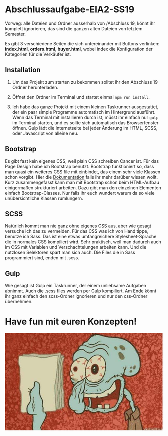 # Abschlussaufgabe-EIA2-SS19

Vorweg: alle Dateien und Ordner ausserhalb von /Abschluss 19, könnt ihr komplett ignorieren, das sind die ganzen alten Dateien von letztem Semester.

Es gibt 3 verschiedene Seiten die sich untereinander mit Buttons verlinken: **index.html**, **orders.html**, **buyer.html**, wobei index die Konfiguration der Kategorien für die Verkäufer ist. 

## Installation

1. Um das Projekt zum starten zu bekommen solltet ihr den Abschluss 19 Ordner herunterladen.

2. Öffnet den Ordner im Terminal und startet einmal ```npm run install```.

3. Ich habe das ganze Projekt mit einem kleinen Taskrunner ausgestattet, der ein paar simple Programme automatisch im Hintergrund ausführt. Wenn das Terminal mit installieren durch ist, müsst ihr einfach nur ```gulp``` im Terminal starten, und es sollte sich automatisch das Browserfenster öffnen. Gulp lädt die Internetseite bei jeder Änderung im HTML, SCSS, oder Javascript von alleine neu. 

## Bootstrap

Es gibt fast kein eigenes CSS, weil plain CSS schreiben Cancer ist. Für das Page Design habe ich Bootstrap benutzt. Bootstrap funktioniert so, dass man quasi ein weiteres CSS file mit einbindet, das einem sehr viele Klassen schon vorgibt. Hier die [Dokumentation](https://getbootstrap.com/docs/4.3/getting-started/introduction/) falls ihr mehr darüber wissen wollt.
Kurz zusammengefasst kann man mit Bootstrap schon beim HTML-Aufbau einigermaßen strukturiert arbeiten. Dazu gibt man den einzelnen Elementen einfach Bootstrap-Classes. Nur falls ihr euch wundert warum da so viele unübersichtliche Klassen rumlungern. 

## SCSS 

Natürlich kommt man nie ganz ohne eigenes CSS aus, aber wie gesagt versuche ich das zu vermeiden. Für das CSS was ich von Hand tippe, benutze ich Sass. Das ist eine etwas umfangreichere Stylesheet-Sprache die in normales CSS kompiliert wird. Sehr praktisch, weil man dadurch auch im CSS mit Variablen und Verschachtelungen arbeiten kann. Und die nutzlosen Selektoren spart man sich auch. Die Files die in Sass programmiert sind, enden mit .scss. 

## Gulp 

Wie gesagt ist Gulp ein Taskrunner, der einem unliebsame Aufgaben abnimmt. Auch die .scss files werden per Gulp kompiliert. Am Ende könnt ihr ganz einfach den scss-Ordner ignorieren und nur den css-Ordner übernehmen. 








# Have fun mit euren Konzepten!

![Noice](https://raw.githubusercontent.com/JannisBackhaus/Abschlussaufgabe-EIA2-SS19/master/b33d6d78190e1aeb54851d3f7b18042b%20(1).jpg?token=AKOQ4JWWEHGZY5CEELFHY6K5FXUR4)
